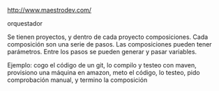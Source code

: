 http://www.maestrodev.com/

orquestador

Se tienen proyectos, y dentro de cada proyecto composiciones.
Cada composición son una serie de pasos.
Las composiciones pueden tener parámetros.
Entre los pasos se pueden generar y pasar variables.

Ejemplo: cogo el código de un git, lo compilo y testeo con maven, provisiono una máquina en amazon, meto el código, lo testeo, pido comprobación manual, y termino la composición
